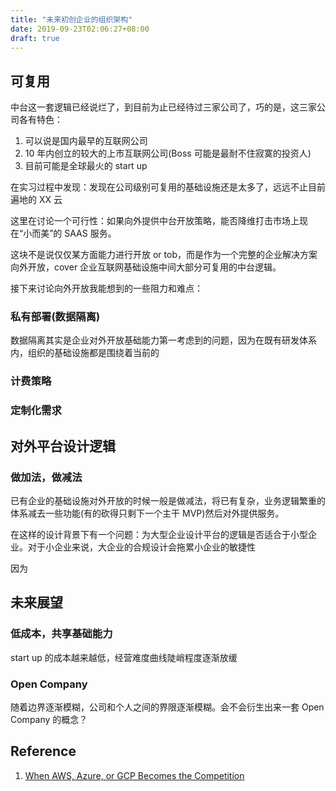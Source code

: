 ```yaml
---
title: "未来初创企业的组织架构"
date: 2019-09-23T02:06:27+08:00
draft: true
---
```


## 可复用

中台这一套逻辑已经说烂了，到目前为止已经待过三家公司了，巧的是，这三家公司各有特色：

1. 可以说是国内最早的互联网公司
2. 10 年内创立的较大的上市互联网公司(Boss 可能是最耐不住寂寞的投资人)
3. 目前可能是全球最火的 start up

在实习过程中发现：发现在公司级别可复用的基础设施还是太多了，远远不止目前遍地的 XX 云

这里在讨论一个可行性：如果向外提供中台开放策略，能否降维打击市场上现在“小而美”的 SAAS 服务。

这块不是说仅仅某方面能力进行开放 or tob，而是作为一个完整的企业解决方案向外开放，cover 企业互联网基础设施中间大部分可复用的中台逻辑。

接下来讨论向外开放我能想到的一些阻力和难点：

### 私有部署(数据隔离)

数据隔离其实是企业对外开放基础能力第一考虑到的问题，因为在既有研发体系内，组织的基础设施都是围绕着当前的

### 计费策略

### 定制化需求

## 对外平台设计逻辑

### 做加法，做减法

已有企业的基础设施对外开放的时候一般是做减法，将已有复杂，业务逻辑繁重的体系减去一些功能(有的砍得只剩下一个主干 MVP)然后对外提供服务。

在这样的设计背景下有一个问题：为大型企业设计平台的逻辑是否适合于小型企业。对于小企业来说，大企业的合规设计会拖累小企业的敏捷性

因为

## 未来展望

### 低成本，共享基础能力

start up 的成本越来越低，经营难度曲线陡峭程度逐渐放缓

### Open Company

随着边界逐渐模糊，公司和个人之间的界限逐渐模糊。会不会衍生出来一套 Open Company 的概念？

## Reference

1. [When AWS, Azure, or GCP Becomes the Competition](https://www.gkogan.co/blog/big-cloud/?utm_source=wanqu.co&utm_campaign=Wanqu+Daily&utm_medium=website)
